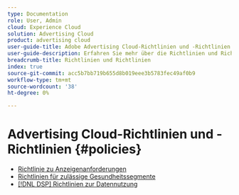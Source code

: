 ```yaml
---
type: Documentation
role: User, Admin
cloud: Experience Cloud
solution: Advertising Cloud
product: advertising cloud
user-guide-title: Adobe Advertising Cloud-Richtlinien und -Richtlinien
user-guide-description: Erfahren Sie mehr über die Richtlinien und Richtlinien für Advertising Cloud DSP und Advertising Cloud Search.
breadcrumb-title: Richtlinien und Richtlinien
index: true
source-git-commit: acc5b7bb719b655d8b019eee3b5783fec49af0b9
workflow-type: tm+mt
source-wordcount: '38'
ht-degree: 0%

---
```



# Advertising Cloud-Richtlinien und -Richtlinien {#policies}

+ [Richtlinie zu Anzeigenanforderungen](/help/policies/ad-requirements-policy.md)
+ [Richtlinien für zulässige Gesundheitssegmente](/help/policies/health-segment-guidelines.md)
+ [[!DNL DSP] Richtlinien zur Datennutzung](/help/policies/data-usage-guidelines.md)
